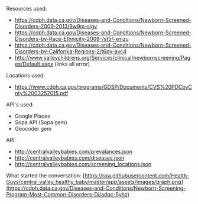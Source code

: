 Resources used: 

* https://cdph.data.ca.gov/Diseases-and-Conditions/Newborn-Screened-Disorders-2009-2013/9w9m-sigv
* https://cdph.data.ca.gov/Diseases-and-Conditions/Newborn-Screened-Disorders-by-Race-Ethnicity-2009-/st5f-xmzu
* https://cdph.data.ca.gov/Diseases-and-Conditions/Newborn-Screened-Disorders-by-California-Regions-2/t6pv-avc4
* http://www.valleychildrens.org/Services/clinical/newbornscreening/Pages/Default.aspx (links all error)

Locations used:
* https://www.cdph.ca.gov/programs/GDSP/Documents/CVS%20PDCbyCnty%2003252015.pdf

API's used:
* Google Places
* Sopa API (Sopa gem)
* Geocoder gem

API:
* http://centralvalleybabies.com/prevalances.json
* http://centralvalleybabies.com/diseases.json
* http://centralvalleybabies.com/screening_locations.json

What started the conversation: 
[https://raw.githubusercontent.com/Health-Guys/central_valley_healthy_baby/master/app/assets/images/graph.png](https://cdph.data.ca.gov/Diseases-and-Conditions/Newborn-Screening-Program-Most-Common-Disorders-Di/adqc-5yhz)

